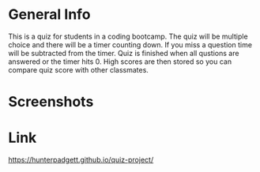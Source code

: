 # General Info 
This is a quiz for students in a coding bootcamp. The quiz will be multiple choice and there will be a timer counting down. If you miss a question time will be subtracted from the timer. Quiz is finished when all qustions are answered or the timer hits 0. High scores are then stored so you can compare quiz score with other classmates.

# Screenshots

# Link
https://hunterpadgett.github.io/quiz-project/
